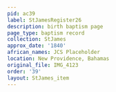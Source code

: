 ```yaml
---
pid: ac39
label: StJamesRegister26
description: birth baptism page
page_type: baptism record
collection: StJames
approx_date: '1840'
african_names: JCS Placeholder
location: New Providence, Bahamas
original_file: IMG_4123
order: '39'
layout: StJames_item
---
```

